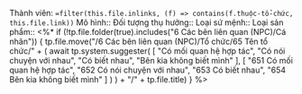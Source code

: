 Thành viên: `=filter(this.file.inlinks, (f) => contains(f.thuộc-tổ-chức, this.file.link))`
Mô hình::
Đối tượng thụ hưởng::
Loại sứ mệnh::
Loại sản phẩm::
<%* if (!tp.file.folder(true).includes("6 Các bên liên quan (NPC)/Cá nhân")) {
	tp.file.move("/6 Các bên liên quan (NPC)/Tổ chức/65 Tên tổ chức/" + (
		await tp.system.suggester(
			[ "Có mối quan hệ hợp tác", "Có nói chuyện với nhau", "Có biết nhau", "Bên kia không biết mình" ], 
			[ "651 Có mối quan hệ hợp tác", "652 Có nói chuyện với nhau", "653 Có biết nhau", "654 Bên kia không biết mình" ]
		)
	)  + "/" + tp.file.title)
} %>

